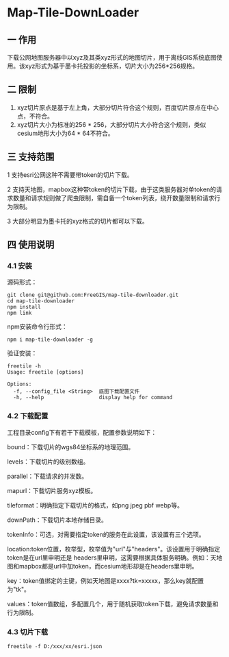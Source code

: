 # Map-Tile-DownLoader
## 一 作用

下载公网地图服务器中以xyz及其类xyz形式的地图切片，用于离线GIS系统底图使用。该xyz形式为基于墨卡托投影的坐标系，切片大小为256*256规格。

## 二 限制

1. xyz切片原点是基于左上角，大部分切片符合这个规则，百度切片原点在中心点，不符合。
2. xyz切片大小为标准的256 * 256，大部分切片大小符合这个规则，类似cesium地形大小为64 * 64不符合。

## 三 支持范围

1 支持esri公网这种不需要带token的切片下载。

2 支持天地图，mapbox这种带token的切片下载，由于这类服务器对单token的请求数量和请求规则做了爬虫限制，需自备一个token列表，绕开数量限制和请求行为限制。

3 大部分明显为墨卡托的xyz格式的切片都可以下载。

## 四 使用说明

### 4.1 安装

源码形式：

```shell
git clone git@github.com:FreeGIS/map-tile-downloader.git
cd map-tile-downloader
npm install
npm link
```

npm安装命令行形式：

```
npm i map-tile-downloader -g
```

验证安装：

```
freetile -h
Usage: freetile [options]

Options:
  -f, --config_file <String>  底图下载配置文件
  -h, --help                  display help for command
```

### 4.2 下载配置

工程目录config下有若干下载模板，配置参数说明如下：

bound：下载切片的wgs84坐标系的地理范围。

levels：下载切片的级别数组。

parallel：下载请求的并发数。

mapurl：下载切片服务xyz模板。

tileformat：明确指定下载切片的格式，如png jpeg pbf webp等。

downPath：下载切片本地存储目录。

tokenInfo：可选，对需要指定token的服务在此设置，该设置有三个选项。

​			location:token位置，枚举型，枚举值为"url"与"headers"。该设置用于明确指定token是在url里申明还是 headers里申明，这需要根据具体服务明确。例如：天地图和mapbox都是url中加token，而cesium地形却是在headers里申明。

​			key：token值绑定的主键，例如天地图是xxxx?tk=xxxxx，那么key就配置为"tk"。

​			values：token值数组，多配置几个，用于随机获取token下载，避免请求数量和行为限制。

### 4.3 切片下载

```
freetile -f D:/xxx/xx/esri.json
```




